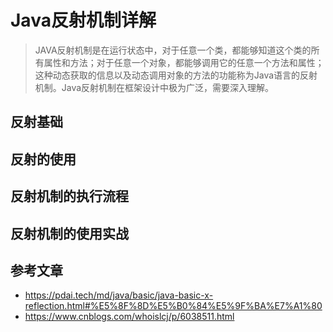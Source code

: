 # Java反射机制详解

> JAVA反射机制是在运行状态中，对于任意一个类，都能够知道这个类的所有属性和方法；对于任意一个对象，都能够调用它的任意一个方法和属性；这种动态获取的信息以及动态调用对象的方法的功能称为Java语言的反射机制。Java反射机制在框架设计中极为广泛，需要深入理解。

## 反射基础



## 反射的使用

## 反射机制的执行流程

## 反射机制的使用实战

## 参考文章

- https://pdai.tech/md/java/basic/java-basic-x-reflection.html#%E5%8F%8D%E5%B0%84%E5%9F%BA%E7%A1%80
- https://www.cnblogs.com/whoislcj/p/6038511.html

